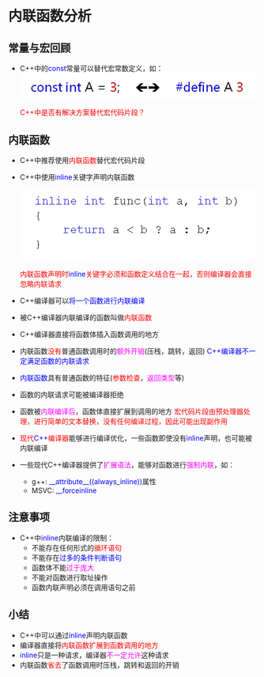 # 内联函数分析
## 常量与宏回顾
- C++中的<font color=blue>const</font>常量可以替代宏常数定义，如：
  ![Alt text](image.png)
    
  <font color=red>C++中是否有解决方案替代宏代码片段？</font>

## 内联函数
- C++中推荐使用<font color=red>内联函数</font>替代宏代码片段
- C++中使用<font color=blue>inline</font>关键字声明内联函数
  
  ![Alt text](image-1.png)

  <font color=red>内联函数声明时<font color=blue>inline</font>关键字必须和函数定义结合在一起，否则编译器会直接忽略内联请求</font>
- C++编译器可以<font color=blue>将一个函数进行内联编译</font>
- 被C++编译器内联编译的函数叫做<font color=red>内联函数</font>
- C++编译器直接将函数体插入函数调用的地方
- 内联函数<font color=red>没有</font>普通函数调用时的<font color=Fuchsia>额外开销</font>(压栈，跳转，返回)
  <font color=blue>C++编译器不一定满足函数的内联请求</font>
- <font color=blue>内联函数</font>具有普通函数的特征(<font color=red>参数检查</font>，<font color=Fuchsia>返回类型</font>等)
- 函数的内联请求可能被编译器拒绝
- 函数被<font color=Fuchsia>内联编译后</font>，函数体直接扩展到调用的地方
  <font color=red>宏代码片段由预处理器处理，进行简单的文本替换，没有任何编译过程，因此可能出现副作用</font>
- <font color=red>现代</font><font color=blue>C++</font><font color=red>编译器</font>能够进行编译优化，一些函数即使没有<font color=blue>inline</font>声明，也可能被内联编译
- 一些现代C++编译器提供了<font color=Fuchsia>扩展语法</font>，能够对函数进行<font color=Fuchsia>强制内联</font>，如：
  - g++: <font color=blue>\_\_attribute__((always_inline))</font>属性
  - MSVC: <font color=blue>\_\_forceinline</font>
  
## 注意事项
- C++中<font color=blue>inline</font>内联编译的限制：
  - 不能存在任何形式的<font color=red>循环语句</font>
  - 不能存在<font color=blue>过多的条件判断语句</font>
  - 函数体不能<font color=Fuchsia>过于庞大</font>
  - 不能对函数进行取址操作
  - 函数内联声明必须在调用语句之前

## 小结
- C++中可以通过<font color=blue>inline</font>声明内联函数
- 编译器直接将<font color=red>内联函数扩展到函数调用的地方</font>
- <font color=blue>inline</font>只是一种请求，编译器<font color=Fuchsia>不一定允许</font>这种请求
- 内联函数<font color=red>省去</font>了函数调用时压栈，跳转和返回的开销